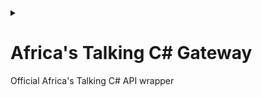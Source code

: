<details> 
<summary> 

# Africa's Talking C# Gateway   
Official Africa's Talking C# API wrapper 

</summary> 
 
### Install 
In your Nuget package manager console window enter the following

```BASH 
  Install-Package AfricasTalking 
``` 
![alt Nuget](screenshots/nuget.PNG)

To help decode JSON responses, you will need to add a reference in your project reference, add the  ``System.Web`` and ``System.Web.Extensions`` reference    

![alt Nuget](screenshots/reference.PNG)

### Initialization

```csharp        
// Specify your Account credentials
        string username = "MyAfricasTalkingUsername";
        string apiKey   = "MyAfricasTalkingAPIKey"; 
};
// ...

```
### [SMS ](http://docs.africastalking.com/sms/sending/csharp)
```csharp
{
    static public void Sendsmg()
    {
        // Specify your login credentials
        string username = "MyAfricasTalkingUsername";
        string apiKey   = "MyAfricasTalkingAPIKey";

        //.....Your business logic

        //all methods return a promise

        try
        {
        //status is either "Success" or "error message"

        // Your business logic ...

        }
       catch (AfricasTalkingGatewayException e)
        {
            Console.WriteLine("Encountered an error: " + e.Message);
        }
        //Do something else...

        Console.Read();
    }
}
```
#### [Sending SMS Sample](http://docs.africastalking.com/sms/sending/csharp)
- `send(options)`: Send a message. `options` contains:
    - `to`: A single recipient or an array of recipients. `REQUIRED`
    - `from`: Shortcode or alphanumeric ID that is registered with Africa's Talking account.
    - `message`: SMS content. `REQUIRED`
- `sendBulk(options)`: Send bulk SMS. In addition to paramaters of `send()`, we would have: 
    - `enqueue`: "[...] would like deliver as many messages to the API before waiting for an Ack from the Telcos."
  
- `sendPremium(options)`: Send premium SMS. In addition to paramaters of `send()`, we would have:
    - `keyword`: Value is a premium keyword `REQUIRED`
    - `linkId`: "[...] We forward the `linkId` to your application when the user send a message to your service" `REQUIRED`
    - `retryDurationInHours`: "It specifies the number of hours your subscription message should be retried in case it's not delivered to the subscriber"   
#### [Retrieving SMS](http://docs.africastalking.com/sms/sending/csharp)
> You can register a callback URL with us and we will forward any messages that are sent to your account the moment they arrive. 
> [Read more](http://docs.africastalking.com/sms/callback)
- `fetchMessages(options)`: Manually retrieve your messages.

    - `lastReceivedId`: "This is the id of the message that you last processed". Defaults to `0`. `REQUIRED`
#### [Premium Subscriptions](http://docs.africastalking.com/sms/sending/csharp)
> If you have subscription products on your premium SMS short codes, you will need to configure a callback URL that we will invoke to notify you when users subscribe or unsubscribe from your products.
> [Read more](http://docs.africastalking.com/subscriptions/callback)
- `createSubscription(options)`:
  - `shortCode`: "This is a premium short code mapped to your account". `REQUIRED`
    - `keyword`: "Value is a premium keyword under the above short code and mapped to your account". `REQUIRED`
    - `phoneNumber`: "The phoneNumber to be subscribed" `REQUIRED`
- `fetchSubscription(options)`:
    - `shortCode`: "This is a premium short code mapped to your account". `REQUIRED`
    - `keyword`: "Value is a premium keyword under the above short code and mapped to your account". `REQUIRED`
    - `lastReceivedId`: "ID of the subscription you believe to be your last." Defaults to `0`

### [USSD](http://docs.africastalking.com/ussd)
> Processing USSD requests using our API is very easy once your account is set up. In particular, you will need to:
> - Register a service code with us.
> - Register a URL that we can call whenever we get a request from a client coming into our system.
> Once you register your callback URL, any requests that we receive belonging to you will trigger a callback that sends the request data to that page using HTTP POST.
> [Read more.](http://docs.africastalking.com/ussd)
___ 
## Voice
```csharp
```
- Helpers that will construct proper `xml` to send back to Africa's Taking API when it comes `POST`ing. [Read more](http://docs.africastalking.com/voice)
    - `Say`, `Play`, `GetDigits`, `Dial`, `Record`, `Enqueue`, `Dequeue`, `Conference`, `Redirect`, `Reject`
- Initiate a call
- Fetch call queue
- Any url to ```Play``` will be cached by default.
- Remember to send back an HTTP 200.
#### [Initiate a call](http://docs.africastalking.com/voice/call)
The CSharp code snippet below shows how to make a call using our API
```csharp
class MainClass
{   
    static public void testCalling ()
    {
       // Specify your login credentials
        string username = "MyAfricasTalkingUsername";
        string apiKey   = "MyAfricasTalkingAPIKey";
        // Specify your Africa's Talking phone number in international format
        // Please ensure you include the country code (+254 for Kenya in this case)
        string from = "+254711082XXX";
        // Specify the numbers that you want to call to in a comma-separated list
        string to = "+254711XXXYYY,+254733YYYZZZ";
        // Create a new instance of our awesome gateway class
        AfricasTalkingGateway gateway = new AfricasTalkingGateway (username, apiKey);
        //all methods return a promise
        try {            
                //Only status "Queued" means the call was successfully placed    
                dynamic results = gateway.call(from, to);
                //Your business logic ...    
            }
            Console.WriteLine ("Calls have been initiated. Time for song and dance!");
           } catch (AfricasTalkingGatewayException e) {
            Console.WriteLine ("Encountered an error: " + e.Message);        
        }
          //Do something else...
    }
}
```
___ 
### Airtime

```csharp
class MainClass
{
    static public void Main ()
    {   
         // Specify your login credentials
        string username = "MyAfricasTalkingUsername";
        string apiKey   = "MyAfricasTalkingAPIKey";
        // Specify an array list to hold numbers to receive airtime
        ArrayList AirtimeRecipientsList = new ArrayList();
         // Declare hashtable to hold the first number
         Hashtable rec1      = new Hashtable();
        rec1["phoneNumber"] = "+254711XXXYYY";
        rec1["amount"]      = "KES XXX";
          // Add recipient to list
        AirtimeRecipientsList.Add(rec1);
        //.....You can add as many hashtable as possible

    // Create a new instance of our awesome gateway class
        AfricasTalkingGateway gateway = new AfricasTalkingGateway (username, apiKey);
        //all methods return a promise

     try {
            // That's it. Hit send and we will handle the rest
                          
            dynamic response = gateway.sendAirtime(AirtimeRecipientsList);
            //Any other business logic ... 
            }
            catch(AfricasTalkingGatewayException ex) {
                Console.WriteLine (ex.Message);
            }
              //Do something else...
    }
}
```      
___ 
### [ Account Balance](http://docs.africastalking.com/userdata/balance/csharp)
- `FetchAccount()`: Fetch account info; i.e. balance
```csharp
class MainClass
{
    static public void Main ()
     {             
        // Specify your login credentials
        string username = "MyAfricasTalkingUsername";
        string apiKey   = "MyAfricasTalkingAPIKey";
        // Create a new instance of our awesome gateway class
            AfricasTalkingGateway gateway = new AfricasTalkingGateway (username, apiKey);
      // so wrap the call in a try-catch block       
            try {
              dynamic response = gateway.getUserData ();
                Console.WriteLine (response["balance"]);
            //The result will have the format=> KES XXX
            } catch (AfricasTalkingGatewayException e) {
                Console.WriteLine ("Encountered an error: " + e.Message);        
        }
        //Do something else...
    }
}
```
___
### Payments
### C2B
> Mobile Consumer To Business (C2B) functionality allows your application to receive payments that are initiated by a mobile subscriber.
> This is typically achieved by disctributing a PayBill or BuyGoods number (and optionally an account number) that clients can use to make payments from their mobile devices.
> [Read more](http://docs.africastalking.com/payments/mobile-c2b)
```csharp
 class customer2business
    {
        static public void _customer2business()
        {
        // Specify your login credentials
        string username = "MyAfricasTalkingUsername";
        string apiKey   = "MyAfricasTalkingAPIKey";
          // Specify the name of your Africa's Talking payment product
            string productName     = "ATproductName";
            // The phone number of the customer checking out
            string phoneNumber     = "++254711XXXYYY";
            // The 3-Letter ISO currency code for the checkout amount
            string currencyCode    = "KES";
            // The checkout amount
            int amount             = 500;
            // The provider Channel - Optional
            string providerChannel = "your providerChannel";

            // Create a new instance of our awesome gateway class
            AfricasTalkingGateway gateway = new AfricasTalkingGateway(username, apiKey);   
            // Any gateway errors will be captured by our custom Exception class below,        
            try
            {
                // Initiate the checkout. If successful, you will get back a json response
                dynamic checkoutResponse = gateway.initiateMobilePaymentCheckout(productName, phoneNumber,currencyCode,amount,providerChannel);

                Console.WriteLine(checkoutResponse);

            }
            catch (AfricasTalkingGatewayException e)
            {
                Console.WriteLine("Encountered an error: " + e.Message);
            }
            Console.Read();
        }
    }
```
### Initiate checkout

- `checkout(options)`: Initiate Customer to Business (C2B) payments on a mobile subscriber's device. [More info](http://docs.africastalking.com/payments/mobile-checkout)

    - `productName`: Your Payment Product. `REQUIRED`

    - `phoneNumber`: The customer phone number (in international format; e.g. `25471xxxxxxx`). `REQUIRED`

    - `currencyCode`: 3-digit ISO format currency code (e.g `KES`, `USD`, `UGX` etc.) `REQUIRED`

    - `amount`: This is the amount. `REQUIRED`

    - `metadata`: Some optional data to associate with transaction.     

```csharp
 class initiatecheckout
    {
        static public void Initiatecheckout()
        {
        // Specify your login credentials
        string username = "MyAfricasTalkingUsername";
        string apiKey   = "MyAfricasTalkingAPIKey";
        //.....Your business logic

        //all methods return a promise              
            try
            {
                //Initiate the checkout. If successful, you will get back a json response
                //Your business logic ... 

              Console.WriteLine(checkoutResponse);
            }
            catch (AfricasTalkingGatewayException e)
            {
                Console.WriteLine("Encountered an error: " + e.Message);
            }
            //Do something else...
            Console.Read();
        }
    }
```
### B2C
- `pay(options)`:  Initiate payments to mobile subscribers from your payment wallet. [More info](http://docs.africastalking.com/payments/mobile-b2c)

    - `productName`: Your Payment Product. `REQUIRED`

    - `recipients`: A list of **up to 10** recipients. Each recipient has:

        - `phoneNumber`: The payee phone number (in international format; e.g. `25471xxxxxxx`). `REQUIRED`

        - `currencyCode`: 3-digit ISO format currency code (e.g `KES`, `USD`, `UGX` etc.) `REQUIRED`

        - `amount`: Payment amount. `REQUIRED`

        - `reason`: This field contains a string showing the purpose for the payment.

        - `metadata`: Some optional data to associate with transaction.
### B2B
 -  ``In order`` to facilitate __Mobile B2C transactions__, we have implemented a RESTFul JSON API that allows your application to request B2C Payments to a mobile subscriber's phone number. The amount specified will then be directly credited to the mobile subscriber's account. Our API allows you to initiate multiple B2C transactions in one request, all of which will be queued in our gateways for processing.
-  ``Once`` the payment provider confirms or rejects the payment request, our APIs will generate a payment notification and send it to the callback URL configured in your account. You can learn more about how to handle payment notifications [in this section](http://docs.africastalking.com/payment/notification).
- ``Please`` note that a notification will be generated regardless of whether the transaction was successful or not. 
```csharp
public class TestMobilePaymentB2C
{
    public static void MobilePaymentB2C()
    {
        // Specify your login credentials
        string username = "MyAfricasTalkingUsername";
        string apiKey   = "MyAfricasTalkingAPIKey";
    //Create an instance of our awesome gateway class and pass your credentials
    AfricasTalkingGateway gateway    = new AfricasTalkingGateway(username, apiKey, "production");
    // Specify the name of your Africa's Talking payment product
        string productName = "My Online Store";
        // The 3-Letter ISO currency code for the checkout amount
        string currencyCode = "KES";
        //Provide the details of a mobile money recipient
        MobilePaymentB2CRecipient recipient1 = new MobilePaymentB2CRecipient("+254700YYYXXX", "KES", 10M);
        recipient1.AddMetadata("name", "Clerk");
        recipient1.AddMetadata("reason", "May Salary");
           // You can provide up to 10 recipients at a time
       MobilePaymentB2CRecipient recipient2 = new MobilePaymentB2CRecipient("+254741YYYXXX", "KES", 10M);
       recipient2.AddMetadata("name", "Accountant");
       recipient2.AddMetadata("reason", "May Salary");
        // Put the recipients into an array
        IList<MobilePaymentB2CRecipient> recipients = new List<MobilePaymentB2CRecipient>();
        recipients.Add(recipient1);
         recipients.Add(recipient2);
    try
        {
            var responses = gateway.MobilePaymentB2CRequest(productName, recipients);
            Console.WriteLine(responses);
        }
        catch (Exception ex)
        {
            Console.WriteLine("Received error response: " + ex.Message);
        }
        Console.ReadLine();
    }
}
```

</details>


